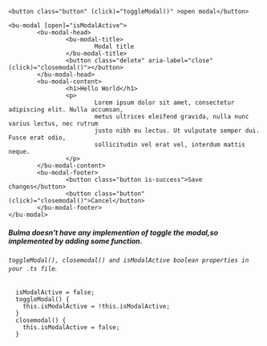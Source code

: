 ```
<button class="button" (click)="toggleModal()" >open modal</button>

<bu-modal [open]="isModalActive">
        <bu-modal-head>
                <bu-modal-title>
                        Modal title
                </bu-modal-title>
                <button class="delete" aria-label="close" (click)="closemodal()"></button>
        </bu-modal-head>
        <bu-modal-content>
                <h1>Hello World</h1>
                <p>
                        Lorem ipsum dolor sit amet, consectetur adipiscing elit. Nulla accumsan,
                        metus ultrices eleifend gravida, nulla nunc varius lectus, nec rutrum
                        justo nibh eu lectus. Ut vulputate semper dui. Fusce erat odio,
                        sollicitudin vel erat vel, interdum mattis neque.
                </p>
        </bu-modal-content>
        <bu-modal-footer>
                <button class="button is-success">Save changes</button>
                <button class="button" (click)="closemodal()">Cancel</button>
        </bu-modal-footer>
</bu-modal>
```
##### Bulma doesn't have any implemention of  toggle the modal,so implemented  by adding some function. 
###### ```toggleModal(), closemodal() and isModalActive boolean properties in your .ts file```.

```
  isModalActive = false;
  toggleModal() {
    this.isModalActive = !this.isModalActive;
  }
  closemodal() {
    this.isModalActive = false;
  }

```